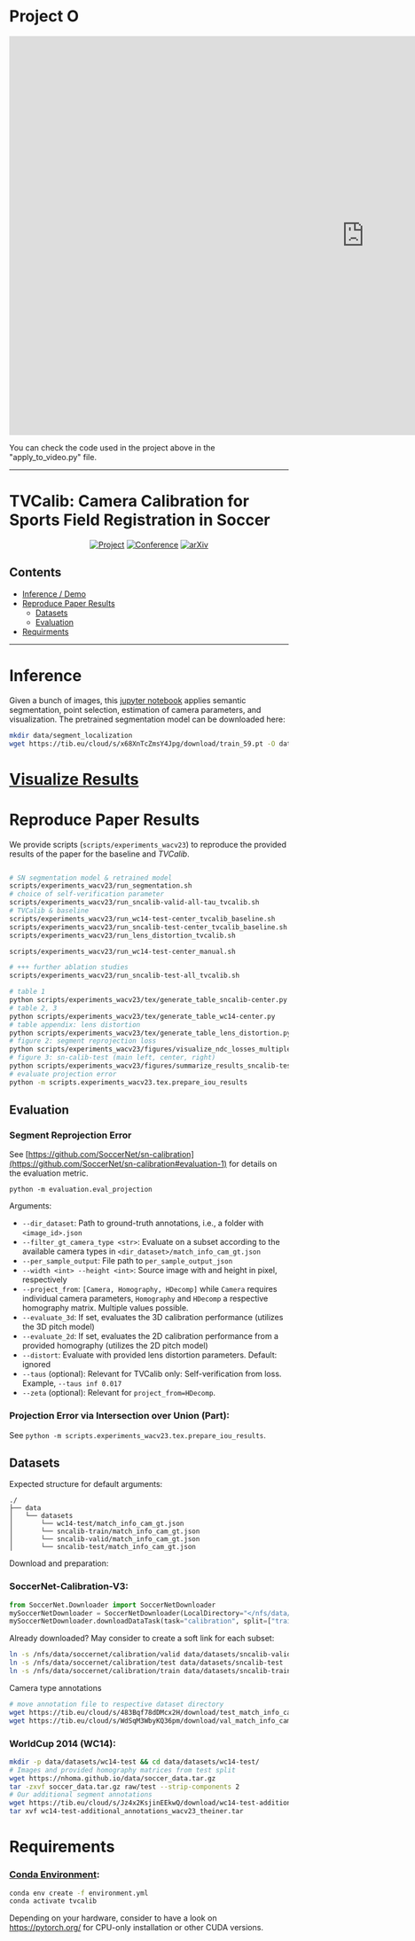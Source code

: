 # Project O

<iframe width="1280" height="720" src="https://www.youtube.com/embed/kWDxRRBbw0A" title="EP 0: 인공지능? 그게 스포츠랑 뭔 상관인데?" frameborder="0" allow="accelerometer; autoplay; clipboard-write; encrypted-media; gyroscope; picture-in-picture; web-share" allowfullscreen></iframe>

You can check the code used in the project above in the "apply_to_video.py" file. 

<hr>

# TVCalib: Camera Calibration for Sports Field Registration in Soccer

<div align="center">

[![Project](https://img.shields.io/badge/jtheiner.github.io-TVCalib-538135.svg?style=for-the-badge)](https://jtheiner.github.io/tvcalib/)
[![Conference](https://img.shields.io/badge/WACV-2023-6b8bc7.svg?style=for-the-badge)](https://arxiv.org/abs/2207.11709)
[![arXiv](https://img.shields.io/badge/arXiv-2207.11709-b31b1b.svg?style=for-the-badge)](https://arxiv.org/abs/2207.11709)

</div>

## Contents
- [Inference / Demo](#inference)
- [Reproduce Paper Results](#reproduce-paper-results)
    - [Datasets](#datasets)
    - [Evaluation](#evaluation)
- [Requirments](#requirements)

<hr>  


# Inference
Given a bunch of images, this [jupyter notebook](`inference.ipynb`) applies semantic segmentation, point selection, estimation of camera parameters, and visualization. The pretrained segmentation model can be downloaded here:
```bash
mkdir data/segment_localization 
wget https://tib.eu/cloud/s/x68XnTcZmsY4Jpg/download/train_59.pt -O data/segment_localization/train_59.pt
```

# [Visualize Results](tvcalib/visualize_per_sample_output.ipynb)


# Reproduce Paper Results

We provide scripts (`scripts/experiments_wacv23`) to reproduce the provided results of the paper for the baseline and *TVCalib*.

```bash

# SN segmentation model & retrained model
scripts/experiments_wacv23/run_segmentation.sh
# choice of self-verification parameter
scripts/experiments_wacv23/run_sncalib-valid-all-tau_tvcalib.sh
# TVCalib & baseline
scripts/experiments_wacv23/run_wc14-test-center_tvcalib_baseline.sh
scripts/experiments_wacv23/run_sncalib-test-center_tvcalib_baseline.sh
scripts/experiments_wacv23/run_lens_distortion_tvcalib.sh

scripts/experiments_wacv23/run_wc14-test-center_manual.sh

# +++ further ablation studies
scripts/experiments_wacv23/run_sncalib-test-all_tvcalib.sh

# table 1
python scripts/experiments_wacv23/tex/generate_table_sncalib-center.py
# table 2, 3
python scripts/experiments_wacv23/tex/generate_table_wc14-center.py
# table appendix: lens distortion
python scripts/experiments_wacv23/tex/generate_table_lens_distortion.py
# figure 2: segment reprojection loss
python scripts/experiments_wacv23/figures/visualize_ndc_losses_multiple_datasets.py
# figure 3: sn-calib-test (main left, center, right)
python scripts/experiments_wacv23/figures/summarize_results_sncalib-test-all.py
# evaluate projection error
python -m scripts.experiments_wacv23.tex.prepare_iou_results
```

## Evaluation

### Segment Reprojection Error
See [https://github.com/SoccerNet/sn-calibration](https://github.com/SoccerNet/sn-calibration#evaluation-1) for details on the evaluation metric.

`python -m evaluation.eval_projection`

Arguments:
- `--dir_dataset`: Path to ground-truth annotations, i.e., a folder with `<image_id>.json`
- `--filter_gt_camera_type <str>`: Evaluate on a subset according to the available camera types in `<dir_dataset>/match_info_cam_gt.json`
- `--per_sample_output`: File path to `per_sample_output_json`
- `--width <int> --height <int>`: Source image with and height in pixel, respectively
- `--project_from`: `[Camera, Homography, HDecomp]` while `Camera` requires individual camera parameters, `Homography` and `HDecomp` a respective homography matrix. Multiple values possible.
- `--evaluate_3d`: If set, evaluates the 3D calibration performance (utilizes the 3D pitch model)
- `--evaluate_2d`: If set, evaluates the 2D calibration performance from a provided homography (utilizes the 2D pitch model)
- `--distort`: Evaluate with provided lens distortion parameters. Default: ignored
- `--taus` (optional): Relevant for TVCalib only: Self-verification from loss. Example, `--taus inf 0.017`
- `--zeta` (optional): Relevant for `project_from=HDecomp`.


### Projection Error via Intersection over Union (Part):
See `python -m scripts.experiments_wacv23.tex.prepare_iou_results`.

## Datasets

Expected structure for default arguments: 
```
./
├── data
│   └── datasets
│       └── wc14-test/match_info_cam_gt.json
│       └── sncalib-train/match_info_cam_gt.json
│       └── sncalib-valid/match_info_cam_gt.json
│       └── sncalib-test/match_info_cam_gt.json
```
Download and preparation:

### SoccerNet-Calibration-V3:

```python
from SoccerNet.Downloader import SoccerNetDownloader
mySoccerNetDownloader = SoccerNetDownloader(LocalDirectory="</nfs/data/soccernet>")
mySoccerNetDownloader.downloadDataTask(task="calibration", split=["train","valid","test"])
```

Already downloaded? May consider to create a soft link for each subset: 
```bash
ln -s /nfs/data/soccernet/calibration/valid data/datasets/sncalib-valid
ln -s /nfs/data/soccernet/calibration/test data/datasets/sncalib-test
ln -s /nfs/data/soccernet/calibration/train data/datasets/sncalib-train
```

Camera type annotations
```bash
# move annotation file to respective dataset directory
wget https://tib.eu/cloud/s/483Bqf78dDMcx2H/download/test_match_info_cam_gt.json -O sncalib-test/match_info_cam_gt.json
wget https://tib.eu/cloud/s/WdSqM3WbyKQ36pm/download/val_match_info_cam_gt.json -O sncalib-valid/match_info_cam_gt.json

```

### WorldCup 2014 (WC14):

```bash
mkdir -p data/datasets/wc14-test && cd data/datasets/wc14-test/
# Images and provided homography matrices from test split
wget https://nhoma.github.io/data/soccer_data.tar.gz
tar -zxvf soccer_data.tar.gz raw/test --strip-components 2
# Our additional segment annotations
wget https://tib.eu/cloud/s/Jz4x2KsjinEEkwQ/download/wc14-test-additional_annotations_wacv23_theiner.tar -O wc14-test-additional_annotations_wacv23_theiner.tar
tar xvf wc14-test-additional_annotations_wacv23_theiner.tar
```

# Requirements

### [Conda Environment](https://docs.conda.io/):

```bash
conda env create -f environment.yml
conda activate tvcalib
```
Depending on your hardware, consider to have a look on https://pytorch.org/ for CPU-only installation or other CUDA versions.
